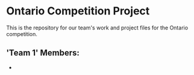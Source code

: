 # Ontario Competition Project

This is the repository for our team's work and project files for the Ontario competition. 

## 'Team 1' Members:
* 